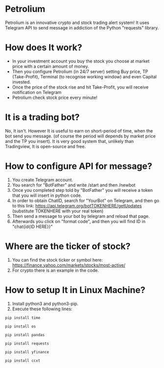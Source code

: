 # Petrolium
Petrolium is an innovative crypto and stock trading alert system! It uses Telegram API to send message in addiction of the Python "requests" library.

# How does It work?
- In your investment account you buy the stock you choose at market price with a certain amount of money.
- Then you configure Petrolium (in 24/7 server) setting Buy price, TP (Take-Profit), Terminal (to recognise working window) and even Capital invested.
- Once the price of the stock rise and hit Take-Profit, you will receive notification on Telegram
- Petrolium check stock price every minute!

 # It is a trading bot?
 No, It isn't. However It is useful to earn on short-period of time, when the bot send you message. (of course the period will depends by market price and the TP you insert).
 It is very good system that, unlikely than Tradingview, It is open-source and free.

# How to configure API for message?
1. You create Telegram account.
2. You search for "BotFather" and write /start and then /newbot
3. Once you completed step told by "BotFather" you will receive a token that you will insert in python code.
4. In order to obtain ChatID, search for "YourBot" on Telegram, and then go to this link:
   https://api.telegram.org/botTOKENHERE/getUpdates (substitute TOKENHERE with your real token)
5. Then send a message to your bot by telegram and reload that page.
6. Afterwards you click on "format code", and then you will find ID in "chat{id{ID HERE}}"

# Where are the ticker of stock?
1. You can find the stock ticker or symbol here: https://finance.yahoo.com/markets/stocks/most-active/
2. For crypto there is an example in the code.

 # How to setup It in Linux Machine?
 1. Install python3 and python3-pip.
 2. Execute these following lines:

```pip install time``` 

```pip install os``` 

```pip install pandas``` 

```pip install requests``` 

```pip install yfinance```

```pip install ccxt``` 
